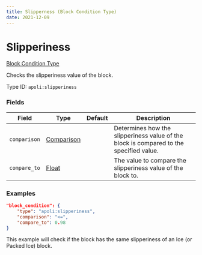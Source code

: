 ```yaml
---
title: Slipperness (Block Condition Type)
date: 2021-12-09
---
```


# Slipperiness

[Block Condition Type](../block_condition_types.md)

Checks the slipperiness value of the block.

Type ID: `apoli:slipperiness`

### Fields

| Field        | Type                                      | Default | Description                                                                            |
| ------------ | ----------------------------------------- | ------- | -------------------------------------------------------------------------------------- |
| `comparison` | [Comparison](../data_types/comparison.md) |         | Determines how the slipperiness value of the block is compared to the specified value. |
| `compare_to` | [Float](../data_types/float.md)           |         | The value to compare the slipperiness value of the block to.                           |

### Examples

```json
"block_condition": {
    "type": "apoli:slipperiness",
    "comparison": "<=",
    "compare_to": 0.98
}
```

This example will check if the block has the same slipperiness of an Ice (or Packed Ice) block.
